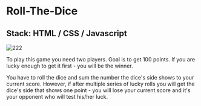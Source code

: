 # Roll-The-Dice

## Stack: HTML / CSS / Javascript

![222](https://user-images.githubusercontent.com/33180512/181511748-64b24792-63b4-4a56-8bfd-61406028bded.png)

To play this game you need two players. Goal is to get 100 points. If you are lucky enough to get it first - you will be the winner.

You have to roll the dice and sum the number the dice's side shows to your current score. 
However, if after multiple series of lucky rolls you
will get the dice's side that shows one point - 
you will lose your current score and it's your opponent who will test his/her luck.

